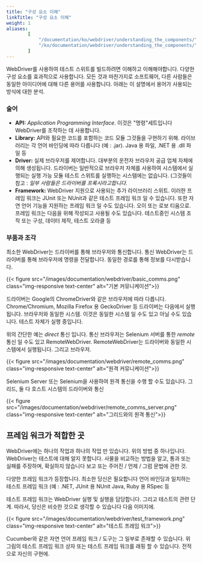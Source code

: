 ```yaml
---
title: "구성 요소 이해"
linkTitle: "구성 요소 이해"
weight: 1
aliases:
        [
            "/documentation/ko/webdriver/understanding_the_components/",
            "/ko/documentation/webdriver/understanding_the_components/"
        ]
---
```


WebDriver를 사용하여 테스트 스위트를 빌드하려면 이해하고 이해해야합니다.
다양한 구성 요소를 효과적으로 사용합니다. 모든 것과 마찬가지로
소프트웨어, 다른 사람들은 동일한 아이디어에 대해 다른 용어를 사용합니다. 아래는
이 설명에서 용어가 사용되는 방식에 대한 분석.

### 술어

* **API:** _Application Programming Interface_. 이것은 "명령"세트입니다
WebDriver를 조작하는 데 사용합니다.
* **Library:** API와 필요한 코드를 포함하는 코드 모듈
그것들을 구현하기 위해. 라이브러리는 각 언어 바인딩에 따라 다릅니다 (예 : .jar).
Java 용 파일, .NET 용 .dll 파일 등
* **Driver:** 실제 브라우저를 제어합니다. 대부분의 운전자
브라우저 공급 업체 자체에 의해 생성됩니다. 드라이버는 일반적으로
브라우저 자체를 사용하여 시스템에서 실행되는 실행 가능 모듈
테스트 스위트를 실행하는 시스템에는 없습니다. (그것들이
참고 : _일부 사람들은 드라이버를 프록시라고합니다._
* **Framework:** WebDriver 지원으로 사용되는 추가 라이브러리
스위트. 이러한 프레임 워크는 JUnit 또는 NUnit과 같은 테스트 프레임 워크 일 수 있습니다.
또한 자연 언어 기능을 지원하는 프레임 워크 일 수도 있습니다.
오이 또는 로보 티움으로. 프레임 워크는 다음을 위해 작성되고 사용될 수도 있습니다.
테스트중인 시스템 조작 또는 구성, 데이터
제작, 테스트 오라클 등


### 부품과 조각
최소한 WebDriver는 드라이버를 통해 브라우저와 통신합니다. 통신
WebDriver는 드라이버를 통해 브라우저에 명령을 전달합니다.
동일한 경로를 통해 정보를 다시받습니다.

{{< figure src="/images/documentation/webdriver/basic_comms.png" class="img-responsive text-center" alt="기본 커뮤니케이션">}}

드라이버는 Google의 ChromeDriver와 같은 브라우저에 따라 다릅니다.
Chrome/Chromium, Mozilla Firefox 용 GeckoDriver 등 드라이버는 다음에서 실행됩니다.
브라우저와 동일한 시스템. 이것은 동일한 시스템 일 수도 있고 아닐 수도 있습니다.
테스트 자체가 실행 중입니다.

위의 간단한 예는 _direct_ 통신 입니다. 통신
브라우저는 Selenium 서버를 통한 _remote_ 통신 일 수도 있고
RemoteWebDriver. RemoteWebDriver는 드라이버와 동일한 시스템에서 실행됩니다.
그리고 브라우저.

{{< figure src="/images/documentation/webdriver/remote_comms.png" class="img-responsive text-center" alt="원격 커뮤니케이션">}}

Selenium Server 또는 Selenium을 사용하여 원격 통신을 수행 할 수도 있습니다.
그리드, 둘 다 호스트 시스템의 드라이버와 통신

{{< figure src="/images/documentation/webdriver/remote_comms_server.png" class="img-responsive text-center" alt="그리드와의 원격 통신">}}

## 프레임 워크가 적합한 곳

WebDriver에는 하나의 작업과 하나의 작업 만 있습니다.
위의 방법 중 하나입니다. WebDriver는 테스트에 대해 알지 못합니다.
사물을 비교하는 방법을 알고, 통과 또는 실패를 주장하며, 확실하지 않습니다
보고 또는 주어진 / 언제 / 그럼 문법에 관한 것.

다양한 프레임 워크가 등장합니다. 최소한 당신은 필요합니다
언어 바인딩과 일치하는 테스트 프레임 워크 (예 : .NET, JUnit 용 NUnit
Java, Ruby 용 RSpec 등

테스트 프레임 워크는 WebDriver 실행 및 실행을 담당합니다.
그리고 테스트의 관련 단계. 따라서, 당신은 비슷한 것으로 생각할 수 있습니다
다음 이미지에.

{{< figure src="/images/documentation/webdriver/test_framework.png" class="img-responsive text-center" alt="테스트 프레임 워크">}}

Cucumber와 같은 자연 언어 프레임 워크 / 도구는 그 일부로 존재할 수 있습니다.
위 그림의 테스트 프레임 워크 상자 또는 테스트 프레임 워크를 래핑 할 수 있습니다.
전적으로 자신의 구현에.
